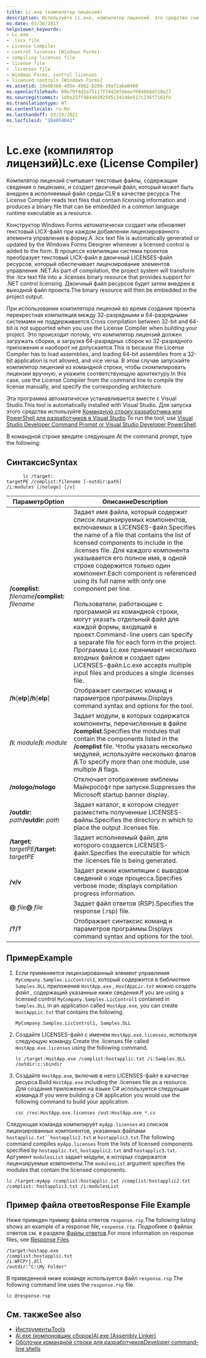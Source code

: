 ```yaml
---
title: Lc.exe (компилятор лицензий)
description: Используйте Lc.exe, компилятор лицензий. Это средство считывает текстовые файлы, содержащие сведения о лицензиях, и создает двоичный файл для внедрения в исполняемый файл среды CLR в качестве ресурса.
ms.date: 03/30/2017
helpviewer_keywords:
- Lc.exe
- .licx file
- License Compiler
- control licenses [Windows Forms]
- compiling licenses file
- license file
- .licenses file
- Windows Forms, control licenses
- licensed controls [Windows Forms]
ms.assetid: 2de803b8-495e-4982-b209-19a72aba0460
ms.openlocfilehash: 69e79f4d2a75117f74428fdeee7684048d218e27
ms.sourcegitcommit: 1dbe25ff484a02025d5c34146e517c236f7161fb
ms.translationtype: HT
ms.contentlocale: ru-RU
ms.lasthandoff: 03/19/2021
ms.locfileid: "104654041"
---
```

# <a name="lcexe-license-compiler"></a><span data-ttu-id="a0d68-104">Lc.exe (компилятор лицензий)</span><span class="sxs-lookup"><span data-stu-id="a0d68-104">Lc.exe (License Compiler)</span></span>

<span data-ttu-id="a0d68-105">Компилятор лицензий считывает текстовые файлы, содержащие сведения о лицензиях, и создает двоичный файл, который может быть внедрен в исполняемый файл среды CLR в качестве ресурса.</span><span class="sxs-lookup"><span data-stu-id="a0d68-105">The License Compiler reads text files that contain licensing information and produces a binary file that can be embedded in a common language runtime executable as a resource.</span></span>  
  
 <span data-ttu-id="a0d68-106">Конструктор Windows Forms автоматически создает или обновляет текстовый LICX-файл при каждом добавлении лицензированного элемента управления в форму.</span><span class="sxs-lookup"><span data-stu-id="a0d68-106">A .licx text file is automatically generated or updated by the Windows Forms Designer whenever a licensed control is added to the form.</span></span> <span data-ttu-id="a0d68-107">В процессе компиляции система проектов преобразует текстовый LICX-файл в двоичный LICENSES-файл ресурсов, который обеспечивает лицензирование элементов управления .NET.</span><span class="sxs-lookup"><span data-stu-id="a0d68-107">As part of compilation, the project system will transform the .licx text file into a .licenses binary resource that provides support for .NET control licensing.</span></span> <span data-ttu-id="a0d68-108">Двоичный файл ресурсов будет затем внедрен в выходной файл проекта.</span><span class="sxs-lookup"><span data-stu-id="a0d68-108">The binary resource will then be embedded in the project output.</span></span>  
  
 <span data-ttu-id="a0d68-109">При использовании компилятора лицензий во время создания проекта перекрестная компиляция между 32-разрядными и 64-разрядными системами не поддерживается.</span><span class="sxs-lookup"><span data-stu-id="a0d68-109">Cross compilation between 32-bit and 64-bit is not supported when you use the License Compiler when building your project.</span></span> <span data-ttu-id="a0d68-110">Это происходит потому, что компилятор лицензий должен загружать сборки, а загрузка 64-разрядных сборок из 32-разрядного приложения и наоборот не допускается.</span><span class="sxs-lookup"><span data-stu-id="a0d68-110">This is because the License Compiler has to load assemblies, and loading 64-bit assemblies from a 32-bit application is not allowed, and vice versa.</span></span> <span data-ttu-id="a0d68-111">В этом случае запускайте компилятор лицензий из командной строки, чтобы скомпилировать лицензии вручную, и укажите соответствующую архитектуру.</span><span class="sxs-lookup"><span data-stu-id="a0d68-111">In this case, use the License Compiler from the command line to compile the license manually, and specify the corresponding architecture.</span></span>  
  
 <span data-ttu-id="a0d68-112">Эта программа автоматически устанавливается вместе с Visual Studio.</span><span class="sxs-lookup"><span data-stu-id="a0d68-112">This tool is automatically installed with Visual Studio.</span></span> <span data-ttu-id="a0d68-113">Для запуска этого средства используйте [Командную строку разработчика или PowerShell для разработчиков в Visual Studio](/visualstudio/ide/reference/command-prompt-powershell).</span><span class="sxs-lookup"><span data-stu-id="a0d68-113">To run the tool, use [Visual Studio Developer Command Prompt or Visual Studio Developer PowerShell](/visualstudio/ide/reference/command-prompt-powershell).</span></span>  
  
 <span data-ttu-id="a0d68-114">В командной строке введите следующее.</span><span class="sxs-lookup"><span data-stu-id="a0d68-114">At the command prompt, type the following:</span></span>  
  
## <a name="syntax"></a><span data-ttu-id="a0d68-115">Синтаксис</span><span class="sxs-lookup"><span data-stu-id="a0d68-115">Syntax</span></span>  
  
```console
      lc /target:  
targetPE /complist:filename [-outdir:path]  
/i:modules [/nologo] [/v]  
```  
  
|<span data-ttu-id="a0d68-116">Параметр</span><span class="sxs-lookup"><span data-stu-id="a0d68-116">Option</span></span>|<span data-ttu-id="a0d68-117">Описание</span><span class="sxs-lookup"><span data-stu-id="a0d68-117">Description</span></span>|  
|------------|-----------------|  
|<span data-ttu-id="a0d68-118">**/complist:** *filename*</span><span class="sxs-lookup"><span data-stu-id="a0d68-118">**/complist:** *filename*</span></span>|<span data-ttu-id="a0d68-119">Задает имя файла, который содержит список лицензируемых компонентов, включаемых в LICENSES-файл.</span><span class="sxs-lookup"><span data-stu-id="a0d68-119">Specifies the name of a file that contains the list of licensed components to include in the .licenses file.</span></span> <span data-ttu-id="a0d68-120">Для каждого компонента указывается его полное имя, в одной строке содержится только один компонент.</span><span class="sxs-lookup"><span data-stu-id="a0d68-120">Each component is referenced using its full name with only one component per line.</span></span><br /><br /> <span data-ttu-id="a0d68-121">Пользователи, работающие с программой из командной строки, могут указать отдельный файл для каждой формы, входящей в проект.</span><span class="sxs-lookup"><span data-stu-id="a0d68-121">Command-line users can specify a separate file for each form in the project.</span></span> <span data-ttu-id="a0d68-122">Программа Lc.exe принимает несколько входных файлов и создает один LICENSES-файл.</span><span class="sxs-lookup"><span data-stu-id="a0d68-122">Lc.exe accepts multiple input files and produces a single .licenses file.</span></span>|  
|<span data-ttu-id="a0d68-123">**/h**[**elp**]</span><span class="sxs-lookup"><span data-stu-id="a0d68-123">**/h**[**elp**]</span></span>|<span data-ttu-id="a0d68-124">Отображает синтаксис команд и параметров программы.</span><span class="sxs-lookup"><span data-stu-id="a0d68-124">Displays command syntax and options for the tool.</span></span>|  
|<span data-ttu-id="a0d68-125">**/i:** *module*</span><span class="sxs-lookup"><span data-stu-id="a0d68-125">**/i:** *module*</span></span>|<span data-ttu-id="a0d68-126">Задает модули, в которых содержатся компоненты, перечисленные в файле **/complist**.</span><span class="sxs-lookup"><span data-stu-id="a0d68-126">Specifies the modules that contain the components listed in the **/complist** file.</span></span> <span data-ttu-id="a0d68-127">Чтобы указать несколько модулей, используйте несколько флагов **/i**.</span><span class="sxs-lookup"><span data-stu-id="a0d68-127">To specify more than one module, use multiple **/i** flags.</span></span>|  
|<span data-ttu-id="a0d68-128">**/nologo**</span><span class="sxs-lookup"><span data-stu-id="a0d68-128">**/nologo**</span></span>|<span data-ttu-id="a0d68-129">Отключает отображение эмблемы Майкрософт при запуске.</span><span class="sxs-lookup"><span data-stu-id="a0d68-129">Suppresses the Microsoft startup banner display.</span></span>|  
|<span data-ttu-id="a0d68-130">**/outdir:** *path*</span><span class="sxs-lookup"><span data-stu-id="a0d68-130">**/outdir:** *path*</span></span>|<span data-ttu-id="a0d68-131">Задает каталог, в котором следует разместить полученные LICENSES-файлы.</span><span class="sxs-lookup"><span data-stu-id="a0d68-131">Specifies the directory in which to place the output .licenses file.</span></span>|  
|<span data-ttu-id="a0d68-132">**/target:** *targetPE*</span><span class="sxs-lookup"><span data-stu-id="a0d68-132">**/target:** *targetPE*</span></span>|<span data-ttu-id="a0d68-133">Задает исполняемый файл, для которого создается LICENSES-файл.</span><span class="sxs-lookup"><span data-stu-id="a0d68-133">Specifies the executable for which the .licenses file is being generated.</span></span>|  
|<span data-ttu-id="a0d68-134">**/v**</span><span class="sxs-lookup"><span data-stu-id="a0d68-134">**/v**</span></span>|<span data-ttu-id="a0d68-135">Задает режим компиляции с выводом сведений о ходе процесса.</span><span class="sxs-lookup"><span data-stu-id="a0d68-135">Specifies verbose mode; displays compilation progress information.</span></span>|  
|<span data-ttu-id="a0d68-136">**@** *file*</span><span class="sxs-lookup"><span data-stu-id="a0d68-136">**@** *file*</span></span>|<span data-ttu-id="a0d68-137">Задает файл ответов (RSP).</span><span class="sxs-lookup"><span data-stu-id="a0d68-137">Specifies the response (.rsp) file.</span></span>|  
|<span data-ttu-id="a0d68-138">**/?**</span><span class="sxs-lookup"><span data-stu-id="a0d68-138">**/?**</span></span>|<span data-ttu-id="a0d68-139">Отображает синтаксис команд и параметров программы.</span><span class="sxs-lookup"><span data-stu-id="a0d68-139">Displays command syntax and options for the tool.</span></span>|  
  
## <a name="example"></a><span data-ttu-id="a0d68-140">Пример</span><span class="sxs-lookup"><span data-stu-id="a0d68-140">Example</span></span>  
  
1. <span data-ttu-id="a0d68-141">Если применяется лицензированный элемент управления `MyCompany.Samples.LicControl1`, который содержится в библиотеке `Samples.DLL` приложения `HostApp.exe` *, `HostAppLic.txt` можно создать файл* , содержащий указанные ниже сведения.</span><span class="sxs-lookup"><span data-stu-id="a0d68-141">If you are using a licensed control `MyCompany.Samples.LicControl1` contained in `Samples.DLL` in an application called `HostApp.exe`*,* you can create `HostAppLic.txt` that contains the following.</span></span>  
  
    ```text
    MyCompany.Samples.LicControl1, Samples.DLL  
    ```  
  
2. <span data-ttu-id="a0d68-142">Создайте LICENSES-файл с именем `HostApp.exe.licenses`, используя следующую команду.</span><span class="sxs-lookup"><span data-stu-id="a0d68-142">Create the .licenses file called `HostApp.exe.licenses` using the following command.</span></span>  
  
    ```console  
    lc /target:HostApp.exe /complist:hostapplic.txt /i:Samples.DLL /outdir:c:\bindir  
    ```  
  
3. <span data-ttu-id="a0d68-143">Создайте `HostApp.exe`, включив в него LICENSES-файл в качестве ресурса.</span><span class="sxs-lookup"><span data-stu-id="a0d68-143">Build `HostApp.exe` including the .licenses file as a resource.</span></span> <span data-ttu-id="a0d68-144">Для создания приложения на языке C# используется следующая команда.</span><span class="sxs-lookup"><span data-stu-id="a0d68-144">If you were building a C# application you would use the following command to build your application.</span></span>  
  
    ```console
    csc /res:HostApp.exe.licenses /out:HostApp.exe *.cs  
    ```  
  
 <span data-ttu-id="a0d68-145">Следующая команда компилирует `myApp.licenses` из списков лицензированных компонентов, указанных файлами `hostapplic.txt``hostapplic2.txt` и `hostapplic3.txt`.</span><span class="sxs-lookup"><span data-stu-id="a0d68-145">The following command compiles `myApp.licenses` from the lists of licensed components specified by `hostapplic.txt`, `hostapplic2.txt` and `hostapplic3.txt`.</span></span> <span data-ttu-id="a0d68-146">Аргумент `modulesList` задает модули, в которых содержатся лицензируемые компоненты.</span><span class="sxs-lookup"><span data-stu-id="a0d68-146">The `modulesList` argument specifies the modules that contain the licensed components.</span></span>  
  
```console  
lc /target:myApp /complist:hostapplic.txt /complist:hostapplic2.txt /complist: hostapplic3.txt /i:modulesList  
```  
  
## <a name="response-file-example"></a><span data-ttu-id="a0d68-147">Пример файла ответов</span><span class="sxs-lookup"><span data-stu-id="a0d68-147">Response File Example</span></span>  

 <span data-ttu-id="a0d68-148">Ниже приведен пример файла ответов `response.rsp`.</span><span class="sxs-lookup"><span data-stu-id="a0d68-148">The following listing shows an example of a response file, `response.rsp`.</span></span> <span data-ttu-id="a0d68-149">Подробнее о файлах ответов см. в разделе [Файлы ответов](/visualstudio/msbuild/msbuild-response-files).</span><span class="sxs-lookup"><span data-stu-id="a0d68-149">For more information on response files, see [Response Files](/visualstudio/msbuild/msbuild-response-files).</span></span>  
  
```text  
/target:hostapp.exe  
/complist:hostapplic.txt
/i:WFCPrj.dll
/outdir:"C:\My Folder"  
```  
  
 <span data-ttu-id="a0d68-150">В приведенной ниже команде используется файл `response.rsp`.</span><span class="sxs-lookup"><span data-stu-id="a0d68-150">The following command line uses the `response.rsp` file.</span></span>  
  
```console  
lc @response.rsp  
```  
  
## <a name="see-also"></a><span data-ttu-id="a0d68-151">См. также</span><span class="sxs-lookup"><span data-stu-id="a0d68-151">See also</span></span>

- [<span data-ttu-id="a0d68-152">Инструменты</span><span class="sxs-lookup"><span data-stu-id="a0d68-152">Tools</span></span>](index.md)
- [<span data-ttu-id="a0d68-153">Al.exe (компоновщик сборок)</span><span class="sxs-lookup"><span data-stu-id="a0d68-153">Al.exe (Assembly Linker)</span></span>](al-exe-assembly-linker.md)
- [<span data-ttu-id="a0d68-154">Оболочки командной строки для разработчиков</span><span class="sxs-lookup"><span data-stu-id="a0d68-154">Developer command-line shells</span></span>](/visualstudio/ide/reference/command-prompt-powershell)
